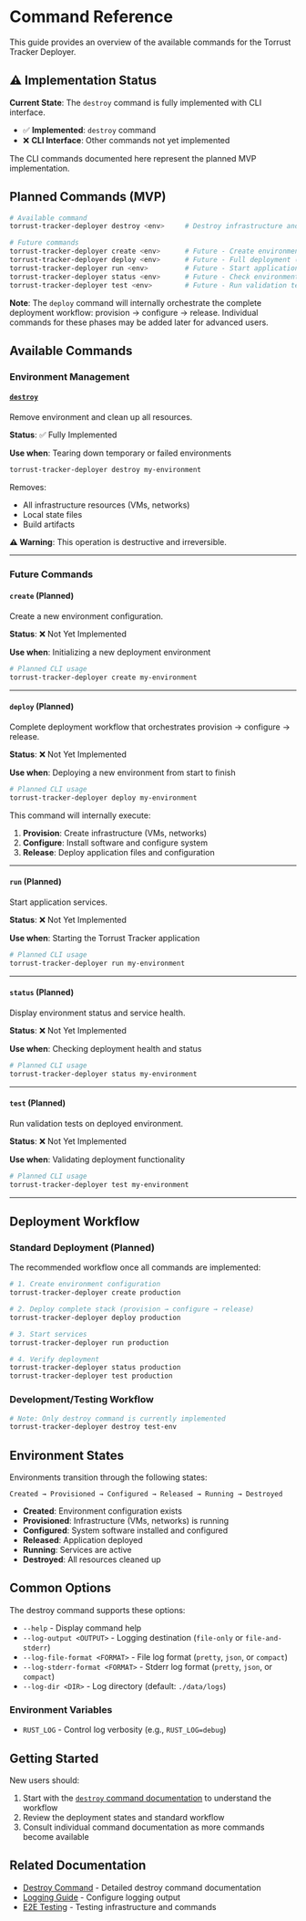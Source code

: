 # Command Reference

This guide provides an overview of the available commands for the Torrust Tracker Deployer.

## ⚠️ Implementation Status

**Current State**: The `destroy` command is fully implemented with CLI interface.

- ✅ **Implemented**: `destroy` command
- ❌ **CLI Interface**: Other commands not yet implemented

The CLI commands documented here represent the planned MVP implementation.

## Planned Commands (MVP)

```bash
# Available command
torrust-tracker-deployer destroy <env>     # Destroy infrastructure and clean up resources

# Future commands
torrust-tracker-deployer create <env>      # Future - Create environment configuration
torrust-tracker-deployer deploy <env>      # Future - Full deployment (provision → configure → release)
torrust-tracker-deployer run <env>         # Future - Start application services
torrust-tracker-deployer status <env>      # Future - Check environment status
torrust-tracker-deployer test <env>        # Future - Run validation tests
```

**Note**: The `deploy` command will internally orchestrate the complete deployment workflow: provision → configure → release. Individual commands for these phases may be added later for advanced users.

## Available Commands

### Environment Management

#### [`destroy`](commands/destroy.md)

Remove environment and clean up all resources.

**Status**: ✅ Fully Implemented

**Use when**: Tearing down temporary or failed environments

```bash
torrust-tracker-deployer destroy my-environment
```

Removes:

- All infrastructure resources (VMs, networks)
- Local state files
- Build artifacts

**⚠️ Warning**: This operation is destructive and irreversible.

---

### Future Commands

#### `create` (Planned)

Create a new environment configuration.

**Status**: ❌ Not Yet Implemented

**Use when**: Initializing a new deployment environment

```bash
# Planned CLI usage
torrust-tracker-deployer create my-environment
```

---

#### `deploy` (Planned)

Complete deployment workflow that orchestrates provision → configure → release.

**Status**: ❌ Not Yet Implemented

**Use when**: Deploying a new environment from start to finish

```bash
# Planned CLI usage
torrust-tracker-deployer deploy my-environment
```

This command will internally execute:

1. **Provision**: Create infrastructure (VMs, networks)
2. **Configure**: Install software and configure system
3. **Release**: Deploy application files and configuration

---

#### `run` (Planned)

Start application services.

**Status**: ❌ Not Yet Implemented

**Use when**: Starting the Torrust Tracker application

```bash
# Planned CLI usage
torrust-tracker-deployer run my-environment
```

---

#### `status` (Planned)

Display environment status and service health.

**Status**: ❌ Not Yet Implemented

**Use when**: Checking deployment health and status

```bash
# Planned CLI usage
torrust-tracker-deployer status my-environment
```

---

#### `test` (Planned)

Run validation tests on deployed environment.

**Status**: ❌ Not Yet Implemented

**Use when**: Validating deployment functionality

```bash
# Planned CLI usage
torrust-tracker-deployer test my-environment
```

---

## Deployment Workflow

### Standard Deployment (Planned)

The recommended workflow once all commands are implemented:

```bash
# 1. Create environment configuration
torrust-tracker-deployer create production

# 2. Deploy complete stack (provision → configure → release)
torrust-tracker-deployer deploy production

# 3. Start services
torrust-tracker-deployer run production

# 4. Verify deployment
torrust-tracker-deployer status production
torrust-tracker-deployer test production
```

### Development/Testing Workflow

```bash
# Note: Only destroy command is currently implemented
torrust-tracker-deployer destroy test-env
```

## Environment States

Environments transition through the following states:

```text
Created → Provisioned → Configured → Released → Running → Destroyed
```

- **Created**: Environment configuration exists
- **Provisioned**: Infrastructure (VMs, networks) is running
- **Configured**: System software installed and configured
- **Released**: Application deployed
- **Running**: Services are active
- **Destroyed**: All resources cleaned up

## Common Options

The destroy command supports these options:

- `--help` - Display command help
- `--log-output <OUTPUT>` - Logging destination (`file-only` or `file-and-stderr`)
- `--log-file-format <FORMAT>` - File log format (`pretty`, `json`, or `compact`)
- `--log-stderr-format <FORMAT>` - Stderr log format (`pretty`, `json`, or `compact`)
- `--log-dir <DIR>` - Log directory (default: `./data/logs`)

### Environment Variables

- `RUST_LOG` - Control log verbosity (e.g., `RUST_LOG=debug`)

## Getting Started

New users should:

1. Start with the [`destroy` command documentation](commands/destroy.md) to understand the workflow
2. Review the deployment states and standard workflow
3. Consult individual command documentation as more commands become available

## Related Documentation

- [Destroy Command](commands/destroy.md) - Detailed destroy command documentation
- [Logging Guide](../logging.md) - Configure logging output
- [E2E Testing](../../e2e-testing.md) - Testing infrastructure and commands
